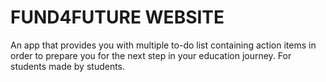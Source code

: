 # FUND4FUTURE WEBSITE
An app that provides you with multiple to-do list containing action items in order to prepare you for the next step in your education journey. For students made by students.
